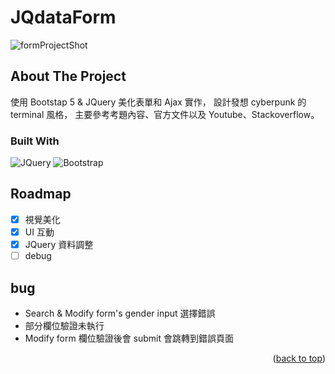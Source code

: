 # JQdataForm
![formProjectShot](https://user-images.githubusercontent.com/39251171/194984580-dc9a31e8-732a-4e0c-9fdc-1605ac9b929b.PNG)
<!-- ABOUT THE PROJECT -->

## About The Project



使用 Bootstap 5 & JQuery 美化表單和 Ajax 實作，
設計發想 cyberpunk 的 terminal 風格，
主要參考考題內容、官方文件以及 Youtube、Stackoverflow。


### Built With

![JQuery](https://cdn.iconscout.com/icon/free/png-256/jquery-8-1175153.png)
![Bootstrap](https://getbootstrap.com/docs/5.2/assets/brand/bootstrap-logo-shadow.png)

<!-- ROADMAP -->
## Roadmap
- [x] 視覺美化
- [x] UI 互動
- [x] JQuery 資料調整
- [ ] debug

<!-- bug -->
## bug
- Search & Modify form's gender input 選擇錯誤
- 部分欄位驗證未執行
- Modify form 欄位驗證後會 submit 會跳轉到錯誤頁面


<p align="right">(<a href="#readme-top">back to top</a>)</p>
